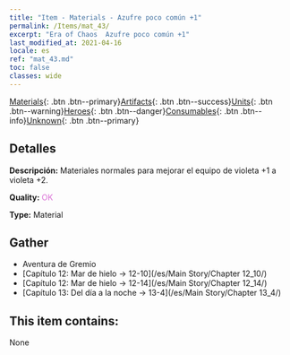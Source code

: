 ```yaml
---
title: "Item - Materials - Azufre poco común +1"
permalink: /Items/mat_43/
excerpt: "Era of Chaos  Azufre poco común +1"
last_modified_at: 2021-04-16
locale: es
ref: "mat_43.md"
toc: false
classes: wide
---
```

 [Materials](/es/Items/){: .btn .btn--primary}[Artifacts](/es/Items/Artifacts/){: .btn .btn--success}[Units](/es/Items/Units/){: .btn .btn--warning}[Heroes](/es/Items/Heroes/){: .btn .btn--danger}[Consumables](/es/Items/Consumables/){: .btn .btn--info}[Unknown](/es/Items/Unknown/){: .btn .btn--primary}

## Detalles
 **Descripción:** Materiales normales para mejorar el equipo de violeta +1 a violeta +2.

 **Quality:** <span style="color: #DA70D6">OK</span>

 **Type:** Material

## Gather

*    Aventura de Gremio 
*    [Capítulo 12: Mar de hielo -> 12-10](/es/Main Story/Chapter 12_10/) 
*    [Capítulo 12: Mar de hielo -> 12-14](/es/Main Story/Chapter 12_14/) 
*    [Capítulo 13: Del día a la noche -> 13-4](/es/Main Story/Chapter 13_4/) 

## This item contains:

  None

